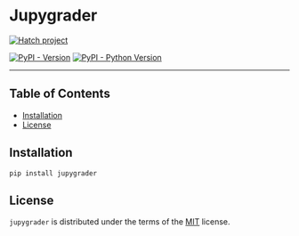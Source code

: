 # Jupygrader

[![Hatch project](https://img.shields.io/badge/%F0%9F%A5%9A-Hatch-4051b5.svg)](https://github.com/pypa/hatch)

[![PyPI - Version](https://img.shields.io/pypi/v/jupygrader.svg)](https://pypi.org/project/jupygrader)
[![PyPI - Python Version](https://img.shields.io/pypi/pyversions/jupygrader.svg)](https://pypi.org/project/jupygrader)

---

## Table of Contents

- [Installation](#installation)
- [License](#license)

## Installation

```console
pip install jupygrader
```

## License

`jupygrader` is distributed under the terms of the [MIT](https://spdx.org/licenses/MIT.html) license.

